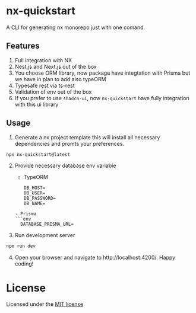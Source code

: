 # nx-quickstart

A CLI for generating nx monorepo just with one comand.

## Features

1. Full integration with NX
2. Nest.js and Next.js out of the box
3. You choose ORM library, now package have integtation with Prisma but we have in plan to add also typeORM
4. Typesafe rest via ts-rest
5. Validation of env out of the box
6. If you prefer to use `shadcn-ui`, now `nx-quickstart` have fully integration with this ui library

## Usage

1. Generate a nx project template this will install all necessary dependencies and promts your preferences.

```bash
npx nx-quickstart@latest
```

2. Provide necessary database env variable

   - TypeORM
     ```env
     DB_HOST=
     DB_USER=
     DB_PASSWORD=
     DB_NAME=
     ```

   ````
   - Prisma
   ```env
     DATABASE_PRISMA_URL=
   ````

3. Run development server

```bash
npm run dev
```

4. Open your browser and navigate to http://localhost:4200/. Happy coding!

# License

Licensed under the [MIT license](LICENSE)
